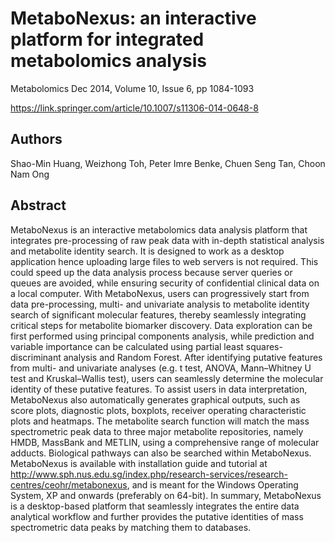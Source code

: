 # MetaboNexus: an interactive platform for integrated metabolomics analysis

Metabolomics Dec 2014, Volume 10, Issue 6, pp 1084-1093

https://link.springer.com/article/10.1007/s11306-014-0648-8

## Authors
Shao-Min Huang, Weizhong Toh, Peter Imre Benke, Chuen Seng Tan, Choon Nam Ong

## Abstract

MetaboNexus is an interactive metabolomics data analysis platform that integrates pre-processing of raw peak data with in-depth statistical analysis and metabolite identity search. It is designed to work as a desktop application hence uploading large files to web servers is not required. This could speed up the data analysis process because server queries or queues are avoided, while ensuring security of confidential clinical data on a local computer. With MetaboNexus, users can progressively start from data pre-processing, multi- and univariate analysis to metabolite identity search of significant molecular features, thereby seamlessly integrating critical steps for metabolite biomarker discovery. Data exploration can be first performed using principal components analysis, while prediction and variable importance can be calculated using partial least squares-discriminant analysis and Random Forest. After identifying putative features from multi- and univariate analyses (e.g. t test, ANOVA, Mann–Whitney U test and Kruskal–Wallis test), users can seamlessly determine the molecular identity of these putative features. To assist users in data interpretation, MetaboNexus also automatically generates graphical outputs, such as score plots, diagnostic plots, boxplots, receiver operating characteristic plots and heatmaps. The metabolite search function will match the mass spectrometric peak data to three major metabolite repositories, namely HMDB, MassBank and METLIN, using a comprehensive range of molecular adducts. Biological pathways can also be searched within MetaboNexus. MetaboNexus is available with installation guide and tutorial at http://www.sph.nus.edu.sg/index.php/research-services/research-centres/ceohr/metabonexus, and is meant for the Windows Operating System, XP and onwards (preferably on 64-bit). In summary, MetaboNexus is a desktop-based platform that seamlessly integrates the entire data analytical workflow and further provides the putative identities of mass spectrometric data peaks by matching them to databases.
